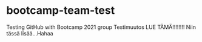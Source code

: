 # bootcamp-team-test

Testing GitHub with Bootcamp 2021 group
Testimuutos
LUE TÄMÄ!!!!!!!!
Niin tässä lisää...Hahaa